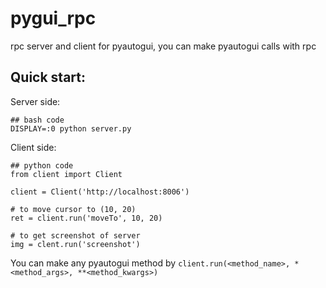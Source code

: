 # pygui_rpc
rpc server and client for pyautogui, you can make pyautogui calls with rpc

## Quick start:

Server side:

```
## bash code
DISPLAY=:0 python server.py
```

Client side:

```
## python code
from client import Client

client = Client('http://localhost:8006')

# to move cursor to (10, 20)
ret = client.run('moveTo', 10, 20)

# to get screenshot of server
img = clent.run('screenshot')
```

You can make any pyautogui method by `client.run(<method_name>, *<method_args>, **<method_kwargs>)`

